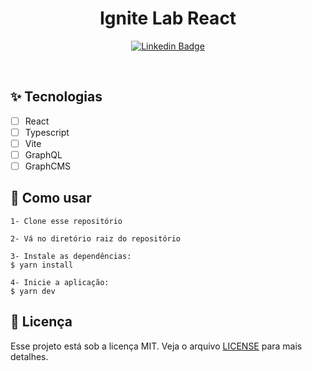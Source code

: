 <h1 align="center">Ignite Lab React</h1>

<div align="center">

[![Linkedin Badge](https://img.shields.io/badge/-Guilherme%20Sandi-292929?style=flat-square&logo=Linkedin&logoColor=white&link=https://www.linkedin.com/in/guilhermesandi/)](https://www.linkedin.com/in/guilhermesandi/)

</div>

<br>

## ✨ Tecnologias

-   [ ] React
-   [ ] Typescript
-   [ ] Vite
-   [ ] GraphQL
-   [ ] GraphCMS

## 🚀 Como usar

```
1- Clone esse repositório

2- Vá no diretório raiz do repositório

3- Instale as dependências:
$ yarn install

4- Inicie a aplicação:
$ yarn dev
```

## :memo: Licença

Esse projeto está sob a licença MIT. Veja o arquivo [LICENSE](LICENSE) para mais detalhes.
